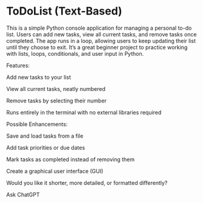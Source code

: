 # ToDoList (Text-Based)
This is a simple Python console application for managing a personal to-do list. Users can add new tasks, view all current tasks, and remove tasks once completed. The app runs in a loop, allowing users to keep updating their list until they choose to exit. It’s a great beginner project to practice working with lists, loops, conditionals, and user input in Python.

Features:

Add new tasks to your list

View all current tasks, neatly numbered

Remove tasks by selecting their number

Runs entirely in the terminal with no external libraries required

Possible Enhancements:

Save and load tasks from a file

Add task priorities or due dates

Mark tasks as completed instead of removing them

Create a graphical user interface (GUI)

Would you like it shorter, more detailed, or formatted differently?









Ask ChatGPT
